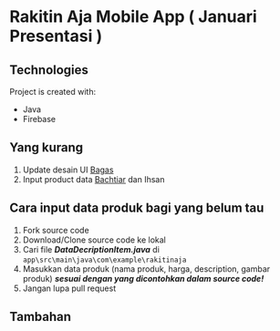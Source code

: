 # Rakitin Aja Mobile App ( Januari Presentasi )
	
## Technologies
Project is created with:
* Java
* Firebase

## Yang kurang
1. Update desain UI [Bagas](https://github.com/bagasmiftahun)
2. Input product data [Bachtiar](https://github.com/pencarimeki) dan Ihsan

## Cara input data produk bagi yang belum tau
1. Fork source code
2. Download/Clone source code ke lokal
3. Cari file ***DataDecriptionItem.java*** di ```app\src\main\java\com\example\rakitinaja```
4. Masukkan data produk (nama produk, harga, description, gambar produk) ***sesuai dengan yang dicontohkan dalam source code!***
5. Jangan lupa pull request

## Tambahan



